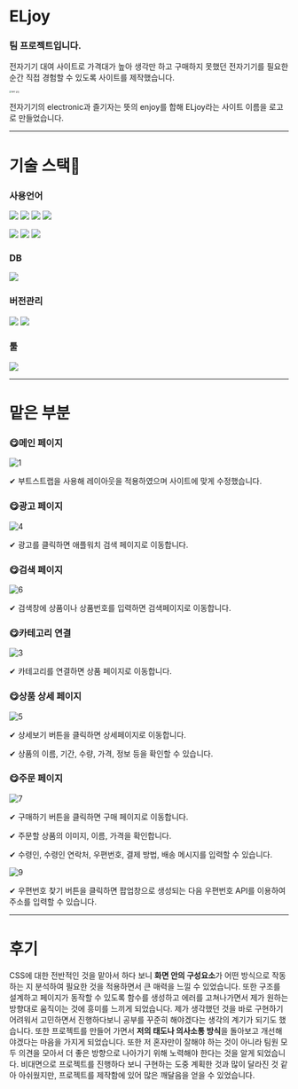 # ELjoy

### 팀 프로젝트입니다. 

전자기기 대여 사이트로 가격대가 높아 생각만 하고 구매하지 못했던 전자기기를 필요한 순간 직접 경험할 수 있도록 사이트를 제작했습니다. 

<img src="https://user-images.githubusercontent.com/77483541/145258334-f33f290c-a59e-4c5f-ad21-eb4a50e02770.png" alt="제목 없음" style="zoom:25%;" /> 

전자기기의 electronic과 즐기자는 뜻의 enjoy를 합해 ELjoy라는 사이트 이름을 로고로 만들었습니다. 

------

# 기술 스택:baby_chick:

### 사용언어

<img src="https://img.shields.io/badge/Java-007396?style=for-the-badge&logo=Java&logoColor=white"> <img src="https://img.shields.io/badge/Spring-6DB33F?style=for-the-badge&logo=Spring&logoColor=white"> <img src="https://img.shields.io/badge/jQuery-0769AD?style=for-the-badge&logo=jQuery&logoColor=white"> <img src="https://img.shields.io/badge/Bootstrap-7952B3?style=for-the-badge&logo=Bootstrap&logoColor=white">

<img src="https://img.shields.io/badge/HTML5-E34F26?style=for-the-badge&logo=HTML5&logoColor=white"> <img src="https://img.shields.io/badge/CSS3-1572B6?style=for-the-badge&logo=CSS3&logoColor=white"> <img src="https://img.shields.io/badge/JavaScript-F7DF1E?style=for-the-badge&logo=JavaScript&logoColor=black">

###  DB

<img src="https://img.shields.io/badge/Oracle-F80000?style=for-the-badge&logo=Oracle&logoColor=white"> 

### 버전관리

<img src="https://img.shields.io/badge/Git-F05032?style=for-the-badge&logo=Git&logoColor=white"> <img src="https://img.shields.io/badge/GitHub-181717?style=for-the-badge&logo=GitHub&logoColor=white">

### 툴

<img src="https://img.shields.io/badge/Eclipse IDE-2C2255?style=for-the-badge&logo=Eclipse IDE&logoColor=white"> 

------

# 맡은 부분

### :yum:메인 페이지

![1](https://user-images.githubusercontent.com/77483541/145258416-000378ae-e012-41a7-93ce-5c7f0c9250c4.png)

✔ 부트스트랩을 사용해 레이아웃을 적용하였으며 사이트에 맞게 수정했습니다.

### :yum:광고 페이지

![4](https://user-images.githubusercontent.com/77483541/145259132-fa4c30d9-ba9e-4442-94f4-9a81603ab1f3.png)

✔ 광고를 클릭하면 애플워치 검색 페이지로 이동합니다.

### :yum:검색 페이지

![6](https://user-images.githubusercontent.com/77483541/145259560-d4d09a0b-db69-4da8-be2d-45eaed5d9453.png)

✔ 검색창에 상품이나 상품번호를 입력하면 검색페이지로 이동합니다.

### :yum:카테고리 연결

![3](https://user-images.githubusercontent.com/77483541/145259336-c717c173-59e9-465d-bd51-26433f5afb6f.png)

✔ 카테고리를 연결하면 상품 페이지로 이동합니다.

### :yum:상품 상세 페이지

![5](https://user-images.githubusercontent.com/77483541/145259769-ed6e6e46-9398-4a4a-bb9a-1ed864bb3f68.png)

✔ 상세보기 버튼을 클릭하면 상세페이지로 이동합니다. 

✔ 상품의 이름, 기간, 수량, 가격, 정보 등을 확인할 수 있습니다. 

### :yum:주문 페이지

![7](https://user-images.githubusercontent.com/77483541/145259981-a48c0e68-df97-4a0d-8d4d-5594152388c1.png)

✔ 구매하기 버튼을 클릭하면 구매 페이지로 이동합니다.

✔ 주문할 상품의 이미지, 이름, 가격을 확인합니다. 

✔ 수령인, 수령인 연락처, 우편번호, 결제 방법, 배송 메시지를 입력할 수 있습니다. 

![9](https://user-images.githubusercontent.com/77483541/145260355-428bc668-c64b-4cae-83be-2214234464b5.png)

✔ 우편번호 찾기 버튼을 클릭하면 팝업창으로 생성되는 다음 우편번호 API를 이용하여 주소를 입력할 수 있습니다.

------

# 후기

CSS에 대한 전반적인 것을 맡아서 하다 보니 **화면 안의 구성요소**가 어떤 방식으로 작동하는 지 분석하여 필요한 것을 적용하면서 큰 매력을 느낄 수 있었습니다. 또한 구조를 설계하고 페이지가 동작할 수 있도록 함수를 생성하고 에러를 고쳐나가면서 제가 원하는 방향대로 움직이는 것에 흥미를 느끼게 되었습니다. 제가 생각했던 것을 바로 구현하기 어려워서 고민하면서 진행하다보니 공부를 꾸준히 해야겠다는 생각의 계기가 되기도 했습니다. 또한 프로젝트를 만들어 가면서 **저의 태도나 의사소통 방식**을 돌아보고 개선해야겠다는 마음을 가지게 되었습니다. 또한 저 혼자만이 잘해야 하는 것이 아니라 팀원 모두 의견을 모아서 더 좋은 방향으로 나아가기 위해 노력해야 한다는 것을 알게 되었습니다. 비대면으로 프로젝트를 진행하다 보니 구현하는 도중 계획한 것과 많이 달라진 것 같아 아쉬웠지만, 프로젝트를 제작함에 있어 많은 깨달음을 얻을 수 있었습니다. 

